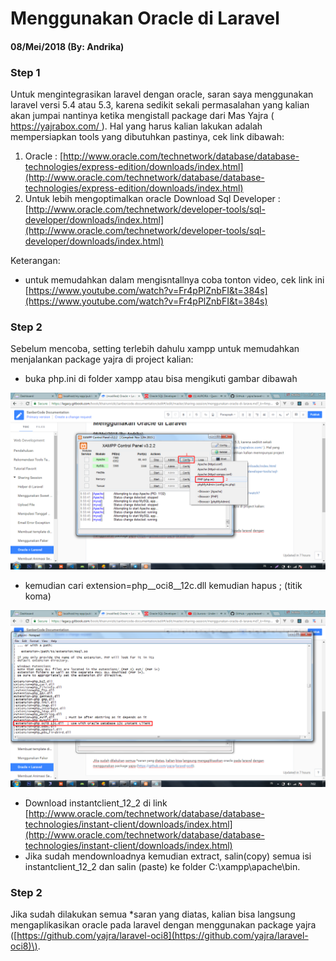 # Menggunakan Oracle di Laravel

#### 08/Mei/2018 \(By: Andrika\)

### Step 1

Untuk mengintegrasikan laravel dengan oracle, saran saya menggunakan laravel versi 5.4 atau 5.3, karena sedikit sekali permasalahan yang kalian akan jumpai nantinya ketika mengistall package dari Mas Yajra \( [https://yajrabox.com/ ](https://yajrabox.com/)\). Hal yang harus kalian lakukan adalah mempersiapkan tools yang dibutuhkan pastinya, cek link dibawah:

1. Oracle : [http://www.oracle.com/technetwork/database/database-technologies/express-edition/downloads/index.html](http://www.oracle.com/technetwork/database/database-technologies/express-edition/downloads/index.html)
2. Untuk lebih mengoptimalkan oracle Download Sql Developer : [http://www.oracle.com/technetwork/developer-tools/sql-developer/downloads/index.html](http://www.oracle.com/technetwork/developer-tools/sql-developer/downloads/index.html)

Keterangan:

* untuk memudahkan dalam mengisntallnya coba tonton video, cek link ini [https://www.youtube.com/watch?v=Fr4pPlZnbFI&t=384s](https://www.youtube.com/watch?v=Fr4pPlZnbFI&t=384s)

### Step 2

Sebelum mencoba, setting terlebih dahulu xampp untuk memudahkan menjalankan package yajra di project kalian:

* buka php.ini di folder xampp atau bisa mengikuti gambar dibawah

![](/assets/import.png)

* kemudian cari extension=php\_\_oci8\_\_12c.dll kemudian hapus ; \(titik koma\)

![](/assets/php_ini.png)

* Download instantclient\_12\_2 di link [http://www.oracle.com/technetwork/database/database-technologies/instant-client/downloads/index.html](http://www.oracle.com/technetwork/database/database-technologies/instant-client/downloads/index.html)
* Jika sudah mendownloadnya kemudian extract, salin\(copy\) semua isi instantclient\_12\_2 dan salin \(paste\) ke folder C:\xampp\apache\bin.

### Step 2

Jika sudah dilakukan semua \*saran yang diatas, kalian bisa langsung mengaplikasikan oracle pada laravel dengan  menggunakan package yajra \([https://github.com/yajra/laravel-oci8](https://github.com/yajra/laravel-oci8)\).

